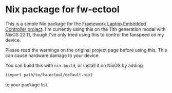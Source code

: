 # Nix package for fw-ectool

This is a simple Nix package for the [Framework Laptop Embedded Controller project](https://github.com/FrameworkComputer/EmbeddedController). I'm currently using this on the 11th generation model with NixOS 22.11, though I've only tried using this to control the fanspeed on my device.

Please read the warnings on the original project page before using this. This can cause hardware damage to your device. 

You can build this with `nix-build`, or install it on NixOS by adding

```sh
(import path/to/fw-ectool/default.nix)
```

to your package list.
